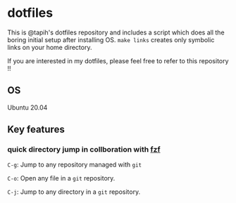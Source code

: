 # dotfiles

This is @tapih's dotfiles repository and includes a script which does all the boring initial setup after installing OS.
`make links` creates only symbolic links on your home directory.

If you are interested in my dotfiles, please feel free to refer to this repository !!

## OS

Ubuntu 20.04

## Key features

### quick directory jump in collboration with [fzf](https://github.com/junegunn/fzf)

`C-g`: Jump to any repository managed with `git`

`C-o`: Open any file in a `git` repository.

`C-j`: Jump to any directory in a `git` repository.
